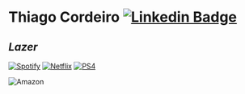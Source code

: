 # Thiago Cordeiro [![Linkedin Badge](https://img.shields.io/badge/-LinkedIn-white?style=for-the-badge&logo=Linkedin&logoColor=0A66c2&link=https://www.linkedin.com/in/thiago-cordeiro-353543128/)](https://www.linkedin.com/in/thiago-cordeiro-353543128/)


<p align="center"> 

  









## *Lazer*

[![Spotify](https://img.shields.io/badge/-Spotify-black?style=for-the-badge&logo=spotify)](#Lazer)    [![Netflix](https://img.shields.io/badge/-Netflix-black?style=for-the-badge&logo=netflix&logoColor=e50914)](#Lazer)     [![PS4](https://img.shields.io/badge/-Playstation%204-black?style=for-the-badge&logo=playstation-4&logoColor=white)](#Lazer)

![Amazon](https://img.shields.io/badge/-Amazon-black?style=for-the-badge&logo=amazon&logoColor=orange)
